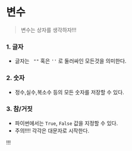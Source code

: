 #  변수

> 변수는 상자를 생각하자!!!

### 1. 글자

- 글자는 ``` ""``` 혹은 ```''``` 로 둘러싸인 모든것을 의미한다.

### 2. 숫자

- 정수,실수,복소수 등의 모든 숫자를 저장할 수 있다.

### 3. 참/거짓

- 파이썬에서는 ```True```, ```False``` 값을 지정할 수 있다.
- 주의!!!! 각각은 대문자로 시작한다.

!!!